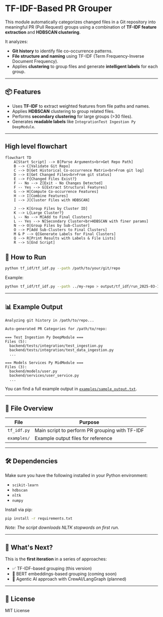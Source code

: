 # TF-IDF-Based PR Grouper

This module automatically categorizes changed files in a Git repository into meaningful PR (Pull Request) groups using a combination of **TF-IDF feature extraction** and **HDBSCAN clustering**.

It analyzes:
- **Git history** to identify file co-occurrence patterns.
- **File structure and naming** using TF-IDF (Term Frequency-Inverse Document Frequency).
- Applies **clustering** to group files and generate **intelligent labels** for each group.

---

## 📦 Features
- Uses **TF-IDF** to extract weighted features from file paths and names.
- Applies **HDBSCAN** clustering to group related files.
- Performs **secondary clustering** for large groups (>30 files).
- Generates **readable labels** like `IntegrationTest Ingestion Py DeepModule`.

---
## High level flowchart

```
flowchart TD
    A[Start Script] --> B[Parse Arguments<br>Get Repo Path]
    B --> C[Validate Git Repo]
    C --> D[Get Historical Co-occurrence Matrix<br>From git log]
    D --> E[Get Changed Files<br>From git status]
    E --> F{Changed Files Exist?}
    F -- No --> Z[Exit - No Changes Detected]
    F -- Yes --> G[Extract Structural Features]
    G --> H[Compute Co-occurrence Features]
    H --> I[Combine Features]
    I --> J[Cluster Files with HDBSCAN]

    J --> K[Group Files by Cluster ID]
    K --> L{Large Cluster?}
    L -- No --> M[Add to Final Clusters]
    L -- Yes --> N[Secondary Cluster<br>HDBSCAN with finer params]
    N --> O[Group Files by Sub-Cluster]
    O --> P[Add Sub-Clusters to Final Clusters]
    M & P --> Q[Generate Labels for Final Clusters]
    Q --> R[Print Results with Labels & File Lists]
    R --> S[End Script]
```

## 🚀 How to Run

```bash
python tf_idf/tf_idf.py --path /path/to/your/git/repo
```

Example:
```bash
python tf_idf/tf_idf.py --path ../my-repo > output/tf_idf/run_2025-03-18.txt
```

---

## 📊 Example Output

```
Analyzing git history in /path/to/repo...

Auto-generated PR Categories for /path/to/repo:

=== Test Ingestion Py DeepModule ===
Files (5):
  backend/tests/integration/test_ingestion.py
  backend/tests/integration/test_data_ingestion.py
  ...

=== Models Services Py MidModule ===
Files (3):
  backend/models/user.py
  backend/services/user_service.py
  ...
```

You can find a full example output in [`examples/sample_output.txt`](examples/sample_output.txt).

---

## 📁 File Overview

| File                | Purpose                                           |
|---------------------|---------------------------------------------------|
| `tf_idf.py`         | Main script to perform PR grouping with TF-IDF    |
| `examples/`         | Example output files for reference                 |

---

## 🛠️ Dependencies
Make sure you have the following installed in your Python environment:
- `scikit-learn`
- `hdbscan`
- `nltk`
- `numpy`

Install via pip:
```bash
pip install -r requirements.txt
```

_Note: The script downloads NLTK stopwords on first run._

---

## 🧭 What's Next?
This is the **first iteration** in a series of approaches:
- ✅ TF-IDF-based grouping (this version)
- 🚧 BERT embeddings-based grouping (coming soon)
- 🚧 Agentic AI approach with CrewAI/LangGraph (planned)

---

## 📜 License
MIT License
